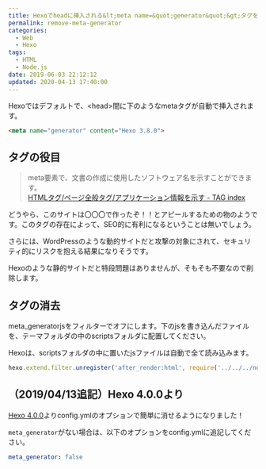 ```yaml
---
title: Hexoでheadに挿入される&lt;meta name=&quot;generator&quot;&gt;タグを消す
permalink: remove-meta-generator
categories:
  - Web
  - Hexo
tags:
  - HTML
  - Node.js
date: 2019-06-03 22:12:12
updated: 2020-04-13 17:40:00
---
```


Hexoではデフォルトで、&lt;head&gt;間に下のようなmetaタグが自動で挿入されます。

```html
<meta name="generator" content="Hexo 3.8.0">
```


## タグの役目

> meta要素で、文書の作成に使用したソフトウェア名を示すことができます。  
> [HTMLタグ/ページ全般タグ/アプリケーション情報を示す - TAG index](https://www.tagindex.com/html_tag/page/meta_generator.html)


どうやら、このサイトは〇〇〇で作ったぞ！！とアピールするための物のようです。このタグの存在によって、SEO的に有利になるということは無いでしょう。

さらには、WordPressのような動的サイトだと攻撃の対象にされて、セキュリティ的にリスクを抱える結果になりそうです。

Hexoのような静的サイトだと特段問題はありませんが、そもそも不要なので削除します。


## タグの消去

meta_generatorjsをフィルターでオフにします。下のjsを書き込んだファイルを、テーマフォルダの中のscriptsフォルダに配置してください。

Hexoは、scriptsフォルダの中に置いたjsファイルは自動で全て読み込みます。

```javascript
hexo.extend.filter.unregister('after_render:html', require('../../../node_modules/hexo/lib/plugins/filter/meta_generator'));
```

## （2019/04/13追記）Hexo 4.0.0より

[Hexo 4.0.0](https://hexo.io/news/2019/10/14/hexo-4-released/#Feature)よりconfig.ymlのオプションで簡単に消せるようになりました！

`meta_generator`がない場合は、以下のオプションをconfig.ymlに追記してください。

```yml
meta_generator: false
```
